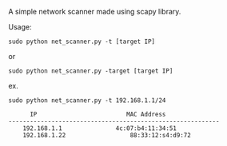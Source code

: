 A simple network scanner made using scapy library.

Usage:

```
sudo python net_scanner.py -t [target IP]
```
or 
```
sudo python net_scanner.py -target [target IP]
```
ex.
```
sudo python net_scanner.py -t 192.168.1.1/24

	  IP			             MAC Address
-----------------------------------------------------------
    192.168.1.1    			  4c:07:b4:11:34:51
    192.168.1.22    			  88:33:12:s4:d9:72
```


